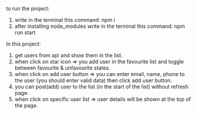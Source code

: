 to run the project:
1. write in the terminal this command: npm i
2. after installing node_modules write in the terminal this command: npm run start

In this project:
1. get users from api and show them in the list.
2. when click on star icon => you add user in the favourite list and toggle between favourite & unfavourite states.
3. when click on add user button => you can enter email, name, phone to the user (you should enter valid data) then click add user button.
4. you can post(add) user to the list (in the start of the list) without refresh page.
4. when click on specific user list => user details will be shown at the top of the page.
